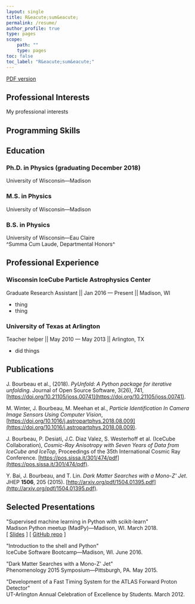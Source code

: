 ```yaml
---
layout: single
title: R&eacute;sum&eacute;
permalink: /resume/
author_profile: true
type: pages
scope:
    path: ""
    type: pages
toc: false
toc_label: "R&eacute;sum&eacute;"
---
```


<a href="{{ site.baseurl }}/assets/images/resume.pdf" class="btn btn--large btn--info"><i class="fas fa-file-alt"></i><span> PDF version </span></a>

## Professional Interests

My professional interests

## Programming Skills

## Education

### Ph.D. in Physics (graduating December 2018)
University of Wisconsin&mdash;Madison<br>

### M.S. in Physics
University of Wisconsin&mdash;Madison<br>

### B.S. in Physics<br>
University of Wisconsin&mdash;Eau Claire<br>
^Summa Cum Laude, Departmental Honors^<br>

## Professional Experience

### Wisconsin IceCube Particle Astrophysics Center
Graduate Research Assistant || Jan 2016 &mdash; Present || Madison, WI

- thing
- thing

### University of Texas at Arlington
Teacher helper || May 2010 &mdash; May 2013 || Arlington, TX

- did things


## Publications

J. Bourbeau et al., (2018). *PyUnfold: A Python package for iterative unfolding*. Journal of Open Source Software, 3(26), 741, [https://doi.org/10.21105/joss.00741](https://doi.org/10.21105/joss.00741).

M. Winter, J. Bourbeau, M. Meehan et al., *Particle Identification In Camera Image Sensors Using Computer Vision*, [https://doi.org/10.1016/j.astropartphys.2018.08.009](https://doi.org/10.1016/j.astropartphys.2018.08.009).

J. Bourbeau, P. Desiati, J.C. Diaz Valez, S. Westerhoff et al. (IceCube Collaboration), *Cosmic-Ray Anisotropy with Seven Years of Data from IceCube and IceTop*, Proceedings of the 35th International Cosmic Ray Conference. [https://pos.sissa.it/301/474/pdf](https://pos.sissa.it/301/474/pdf).

Y. Bai, J. Bourbeau, and T. Lin. *Dark Matter Searches with a Mono-Z' Jet*. JHEP **1506**, 205 (2015). [http://arxiv.org/pdf/1504.01395.pdf](http://arxiv.org/pdf/1504.01395.pdf).


## Selected Presentations

"Supervised machine learning in Python with scikit-learn"<br>
Madison Python meetup (MadPy)&mdash;Madison, WI. March 2018.<br>
[ [Slides](https://jrbourbeau.github.io/madpy-ml-sklearn-2018/) ] [ [GitHub repo](https://github.com/jrbourbeau/madpy-ml-sklearn-2018) ]

"Introduction to the shell and Python"<br>
IceCube Software Bootcamp&mdash;Madison, WI. June 2016.<br>

"Dark Matter Searches with a Mono-Z' Jet"<br>
Phenomenology 2015 Symposium&mdash;Pittsburgh, PA. May 2015.

"Development of a Fast Timing System for the ATLAS Forward Proton Detector"<br>
UT-Arlington Annual Celebration of Excellence by Students. March 2012.
